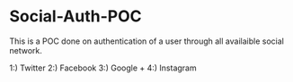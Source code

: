# Social-Auth-POC

This is a POC done on authentication of a user through all availaible social network.

1:) Twitter
2:) Facebook
3:) Google +
4:) Instagram

